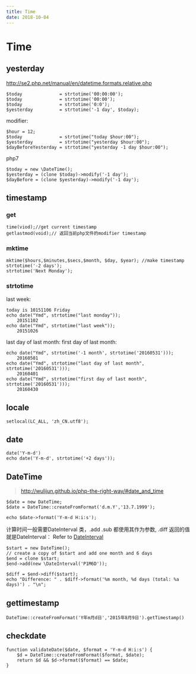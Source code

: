 ```yaml
---
title: Time
date: 2018-10-04
---
```

# Time

## yesterday
http://se2.php.net/manual/en/datetime.formats.relative.php

    $today              = strtotime('00:00:00');
    $today              = strtotime('00:00');
    $today              = strtotime('0:0');
    $yesterday          = strtotime('-1 day', $today);

modifier:

    $hour = 12;
    $today              = strtotime("today $hour:00");
    $yesterday          = strtotime("yesterday $hour:00");
    $dayBeforeYesterday = strtotime("yesterday -1 day $hour:00");

php7

    $today = new \DateTime();
    $yesterday = (clone $today)->modify('-1 day');
    $dayBefore = (clone $yesterday)->modify('-1 day');

## timestamp

### get

	time(viod);//get current timestamp
	getlastmod(void);// 返回当前php文件的modifier timestamp

### mktime

	mktime($hours,$minutes,$secs,$month, $day, $year); //make timestamp
	strtotime('-2 days');
	strtotime('Next Monday');

### strtotime
last week:

	today is 10151106 Friday
	echo date("Ymd", strtotime("last monday"));
		20151102
	echo date("Ymd", strtotime("last week"));
		20151026

last day of last month:
first day of last month:

	echo date("Ymd", strtotime('-1 month', strtotime('20160531')));
		20160501
	echo date("Ymd", strtotime("last day of last month", strtotime('20160531')));
		20160401
	echo date("Ymd", strtotime("first day of last month", strtotime('20160531')));
		20160430

## locale

	setlocal(LC_ALL, 'zh_CN.utf8');

## date

	date('Y-m-d')
	echo date('Y-m-d', strtotime('+2 days'));

## DateTime
> http://wulijun.github.io/php-the-right-way/#date_and_time

	$date = new DateTime;
	$date = DateTime::createFromFormat('d.m.Y','13.7.1999');

	echo $date->format('Y-m-d H:i:s');

计算时间一般需要DateInterval 类，.add .sub 都使用其作为参数, .diff 返回的值就是DateInterval：
Refer to [DateInterval](http://jp2.php.net/manual/zh/dateinterval.construct.php)

	$start = new DateTime();
	// create a copy of $start and add one month and 6 days
	$end = clone $start;
	$end->add(new \DateInterval('P1M6D'));

	$diff = $end->diff($start);
	echo "Difference: " . $diff->format('%m month, %d days (total: %a days)') . "\n";

## gettimestamp

	DateTime::createFromFormat('Y年m月d日','2015年8月9日').getTimestamp()

## checkdate

	function validateDate($date, $format = 'Y-m-d H:i:s') {
		$d = DateTime::createFromFormat($format, $date);
		return $d && $d->format($format) == $date;
	}